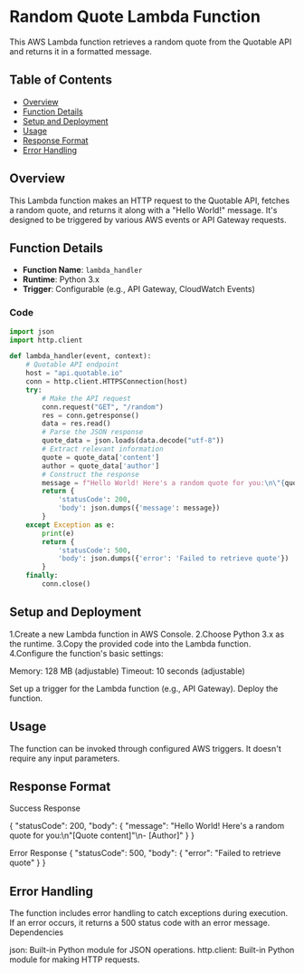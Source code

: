 # Random Quote Lambda Function

This AWS Lambda function retrieves a random quote from the Quotable API and returns it in a formatted message.

## Table of Contents

- [Overview](#overview)
- [Function Details](#function-details)
- [Setup and Deployment](#setup-and-deployment)
- [Usage](#usage)
- [Response Format](#response-format)
- [Error Handling](#error-handling)


## Overview

This Lambda function makes an HTTP request to the Quotable API, fetches a random quote, and returns it along with a "Hello World!" message. It's designed to be triggered by various AWS events or API Gateway requests.

## Function Details

- **Function Name**: `lambda_handler`
- **Runtime**: Python 3.x
- **Trigger**: Configurable (e.g., API Gateway, CloudWatch Events)

### Code

```python
import json
import http.client

def lambda_handler(event, context):
    # Quotable API endpoint
    host = "api.quotable.io"
    conn = http.client.HTTPSConnection(host)
    try:
        # Make the API request
        conn.request("GET", "/random")
        res = conn.getresponse()
        data = res.read()
        # Parse the JSON response
        quote_data = json.loads(data.decode("utf-8"))
        # Extract relevant information
        quote = quote_data['content']
        author = quote_data['author']
        # Construct the response
        message = f"Hello World! Here's a random quote for you:\n\"{quote}\"\n- {author}"
        return {
            'statusCode': 200,
            'body': json.dumps({'message': message})
        }
    except Exception as e:
        print(e)
        return {
            'statusCode': 500,
            'body': json.dumps({'error': 'Failed to retrieve quote'})
        }
    finally:
        conn.close()

```

## Setup and Deployment

1.Create a new Lambda function in AWS Console.
2.Choose Python 3.x as the runtime.
3.Copy the provided code into the Lambda function.
4.Configure the function's basic settings:

Memory: 128 MB (adjustable)
Timeout: 10 seconds (adjustable)


Set up a trigger for the Lambda function (e.g., API Gateway).
Deploy the function.

## Usage
The function can be invoked through configured AWS triggers. It doesn't require any input parameters.

## Response Format
Success Response

{
    "statusCode": 200,
    "body": {
        "message": "Hello World! Here's a random quote for you:\n\"[Quote content]\"\n- [Author]"
    }
}

Error Response
{
    "statusCode": 500,
    "body": {
        "error": "Failed to retrieve quote"
    }
}

## Error Handling
The function includes error handling to catch exceptions during execution. If an error occurs, it returns a 500 status code with an error message.
Dependencies

json: Built-in Python module for JSON operations.
http.client: Built-in Python module for making HTTP requests.
